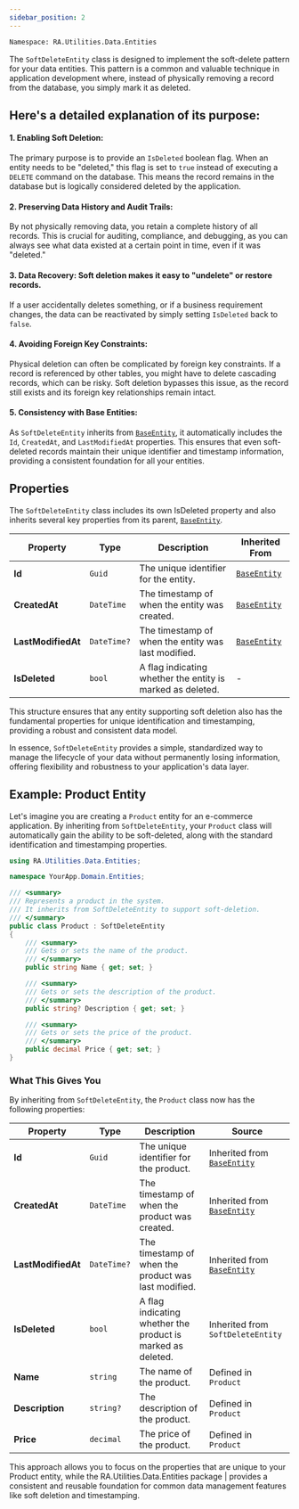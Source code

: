 ```yaml
---
sidebar_position: 2
---
```


```bash
Namespace: RA.Utilities.Data.Entities
```

The `SoftDeleteEntity` class is designed to implement the soft-delete pattern for your data entities.
This pattern is a common and valuable technique in application development where, instead of physically removing a record from the database, you simply mark it as deleted.

## Here's a detailed explanation of its purpose:

#### 1. Enabling Soft Deletion:
The primary purpose is to provide an `IsDeleted` boolean flag.
When an entity needs to be "deleted," this flag is set to `true` instead of executing a `DELETE` command on the database.
This means the record remains in the database but is logically considered deleted by the application.

#### 2. Preserving Data History and Audit Trails:
By not physically removing data, you retain a complete history of all records.
This is crucial for auditing, compliance, and debugging, as you can always see what data existed at a certain point in time, even if it was "deleted."

#### 3. Data Recovery: Soft deletion makes it easy to "undelete" or restore records.
If a user accidentally deletes something, or if a business requirement changes, the data can be reactivated by simply setting `IsDeleted` back to `false`.

#### 4. Avoiding Foreign Key Constraints:
Physical deletion can often be complicated by foreign key constraints.
If a record is referenced by other tables, you might have to delete cascading records, which can be risky.
Soft deletion bypasses this issue, as the record still exists and its foreign key relationships remain intact.

#### 5. Consistency with Base Entities:
As `SoftDeleteEntity` inherits from [`BaseEntity`](./BaseEntity.md), it automatically includes the `Id`, `CreatedAt`, and `LastModifiedAt` properties.
This ensures that even soft-deleted records maintain their unique identifier and timestamp information, providing a consistent foundation for all your entities.

## Properties
The `SoftDeleteEntity` class includes its own IsDeleted property and also inherits several key properties from its parent, [`BaseEntity`](./BaseEntity.md).

| Property |	Type	| Description	| Inherited From |
| -------- | ------ | ----------- | -------------- |
| **Id** | `Guid` |	The unique identifier for the entity.	| [`BaseEntity`](./BaseEntity.md) |
| **CreatedAt** | `DateTime` |	The timestamp of when the entity was created. | [`BaseEntity`](./BaseEntity.md) |
| **LastModifiedAt** | `DateTime?` |	The timestamp of when the entity was last modified.| [`BaseEntity`](./BaseEntity.md) |
| **IsDeleted** | `bool` |	A flag indicating whether the entity is marked as deleted. |	- |

This structure ensures that any entity supporting soft deletion also has the fundamental properties for unique identification and timestamping, providing a robust and consistent data model.

In essence, `SoftDeleteEntity` provides a simple, standardized way to manage the lifecycle of your data without permanently losing information, offering flexibility and robustness to your application's data layer.

## Example: Product Entity
Let's imagine you are creating a `Product` entity for an e-commerce application.
By inheriting from `SoftDeleteEntity`, your `Product` class will automatically gain the ability to be soft-deleted, along with the standard identification and timestamping properties.

```csharp showLineNumbers
using RA.Utilities.Data.Entities;

namespace YourApp.Domain.Entities;

/// <summary>
/// Represents a product in the system.
/// It inherits from SoftDeleteEntity to support soft-deletion.
/// </summary>
public class Product : SoftDeleteEntity
{
    /// <summary>
    /// Gets or sets the name of the product.
    /// </summary>
    public string Name { get; set; }

    /// <summary>
    /// Gets or sets the description of the product.
    /// </summary>
    public string? Description { get; set; }

    /// <summary>
    /// Gets or sets the price of the product.
    /// </summary>
    public decimal Price { get; set; }
}
```

### What This Gives You
By inheriting from `SoftDeleteEntity`, the `Product` class now has the following properties:

| Property | Type |	Description	| Source |
| -------- | ---- |	----------	| ------ |
| **Id** | `Guid` |	The unique identifier for the product. | Inherited from [`BaseEntity`](./BaseEntity.md) |
| **CreatedAt** | `DateTime` |	The timestamp of when the product was created. | Inherited from [`BaseEntity`](./BaseEntity.md) |
| **LastModifiedAt** | `DateTime?` |	The timestamp of when the product was last modified. | Inherited from [`BaseEntity`](./BaseEntity.md) |
| **IsDeleted** | `bool` |	A flag indicating whether the product is marked as deleted. |Inherited from `SoftDeleteEntity` |
| **Name** | `string` |	The name of the product. | Defined in `Product` |
| **Description** | `string?` |	The description of the product. | Defined in `Product` |
| **Price** | `decimal` |	The price of the product. |	Defined in `Product` |

This approach allows you to focus on the properties that are unique to your Product entity, while the RA.Utilities.Data.Entities package | provides a consistent and reusable foundation for common data management features like soft deletion and timestamping.